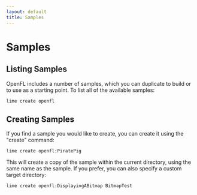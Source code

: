 ```yaml
---
layout: default
title: Samples
---
```


# Samples

## Listing Samples

OpenFL includes a number of samples, which you can duplicate to build or to use as a starting point. To list all of the available samples:

    lime create openfl

## Creating Samples

If you find a sample you would like to create, you can create it using the "create" command:

    lime create openfl:PiratePig

This will create a copy of the sample within the current directory, using the same name as the sample. If you prefer, you can also specify a custom target directory:

    lime create openfl:DisplayingABitmap BitmapTest
    